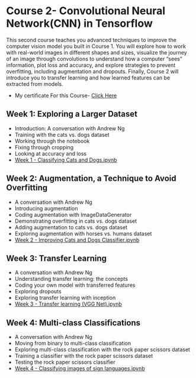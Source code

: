 
 
# Course 2- Convolutional Neural Network(CNN) in Tensorflow


This second course teaches you advanced techniques to improve the computer vision model you built in Course 1. You will explore how to work with real-world images in different shapes and sizes, visualize the journey of an image through convolutions to understand how a computer “sees” information, plot loss and accuracy, and explore strategies to prevent overfitting, including augmentation and dropouts. Finally, Course 2 will introduce you to transfer learning and how learned features can be extracted from models.

- My certificate For this Course- [Click Here](https://coursera.org/share/0c8c5ad5a7628392240aa4134186e9c0)

## Week 1: Exploring a Larger Dataset
- Introduction: A conversation with Andrew Ng
- Training with the cats vs. dogs dataset
- Working through the notebook
- Fixing through cropping
- Looking at accuracy and loss
- [Week 1 - Classifying Cats and Dogs.ipynb](https://github.com/R-aryan/TensorFlow-In-Practise-Specialization-Coursera/blob/master/Course%202-%20Convolutional%20Neural%20Network(CNN)%20in%20Tensorflow/Week-1/Exercise_1_Cats_vs_Dogs_Question-FINAL.ipynb)


## Week 2: Augmentation, a Technique to Avoid Overfitting
- A conversation with Andrew Ng
- Introducing augmentation
- Coding augmentation with ImageDataGenerator
- Demonstrating overfitting in cats vs. dogs dataset
- Adding augmentation to cats vs. dogs dataset
- Exploring augmentation with horses vs. humans dataset
- [Week 2 - Improving Cats and Dogs Classifier.ipynb](https://github.com/R-aryan/TensorFlow-In-Practise-Specialization-Coursera/blob/master/Course%202-%20Convolutional%20Neural%20Network(CNN)%20in%20Tensorflow/Week-2/Exercise_2_Cats_vs_Dogs_using_augmentation_Question-FINAL.ipynb)


## Week 3: Transfer Learning
- A conversation with Andrew Ng
- Understanding transfer learning: the concepts
- Coding your own model with transferred features
- Exploring dropouts
- Exploring transfer learning with inception
- [Week 3 - Transfer learning (VGG Net).ipynb](https://github.com/R-aryan/TensorFlow-In-Practise-Specialization-Coursera/blob/master/Course%202-%20Convolutional%20Neural%20Network(CNN)%20in%20Tensorflow/Week-3/Exercise_3_Horses_vs_humans_using_Transfer_Learning_Question-FINAL.ipynb)


## Week 4: Multi-class Classifications
- A conversation with Andrew Ng
- Moving from binary to multi-class classification
- Exploring multi-class classification with the rock paper scissors dataset
- Training a classifier with the rock paper scissors dataset
- Testing the rock paper scissors classifier
- [Week 4 - Classifying images of sign languages.ipynb](https://github.com/R-aryan/TensorFlow-In-Practise-Specialization-Coursera/blob/master/Course%202-%20Convolutional%20Neural%20Network(CNN)%20in%20Tensorflow/Week-4/Exercise_4_Multi_class_classifier_Question-FINAL.ipynb)
